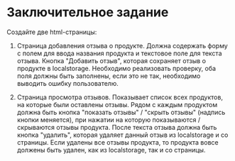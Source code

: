 # Заключительное задание

Создайте две html-страницы:

1. Страница добавления отзыва о продукте.
Должна содержать форму с полем для ввода названия продукта и текстовое поле для текста отзыва.
Кнопка "Добавить отзыв", которая сохраняет отзыв о продукте в localstorage.
Необходимо реализовать проверку, оба поля должны быть заполнены, если это не так, необходимо выводить ошибку пользователю.

2. Страница просмотра отзывов.
Показывает список всех продуктов, на которые были оставлены отзывы.
Рядом с каждым продуктом должна быть кнопка "показать отзывы" / "скрыть отзывы" (надпись кнопки меняется), при нажатии на которую показываются / скрываются отзывы продукта.
После текста отзыва должна быть кнопка "удалить", которая удаляет данный отзыв из localstorage и со страницы.
Если удалены все отзывы продукта, то продукта вовсе должены быть удален, как из localstorage, так и со страницы.